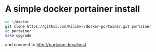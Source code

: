 # A simple docker portainer install

```sh
cd ~/docker
git clone https://github.com/KilikFr/docker-portainer.git portainer
cd portainer
make upgrade
```

and connect to http://portainer.localhost
